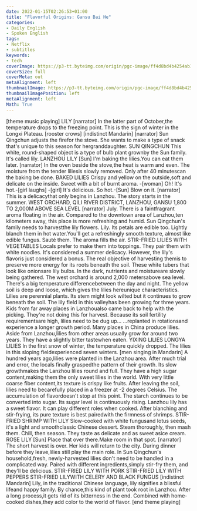 ```yaml
---
date: 2022-01-15T02:26:53+01:00
title: "Flavorful Origins: Gansu Bai He"
categories:
- Daily English
- Spoken English
tags:
- Netflix
- subtitles
keywords:
- tech
coverImage: https://p3-tt.byteimg.com/origin/pgc-image/ff4d8bd4b4254ab190f301817e3a44c1?from=pc
coverSize: full
coverMeta: out
metaAlignment: left
thumbnailImage: https://p3-tt.byteimg.com/origin/pgc-image/ff4d8bd4b4254ab190f301817e3a44c1?from=pc
thumbnailImagePosition: left
metaAlignment: left
Math: True
---
```


<!--more-->
[theme music playing]
LILY
[narrator] In the latter part of October,the temperature drops
to the freezing point.
This is the sign of winter in the Longxi Plateau.
[rooster crows]
[indistinct Mandarin]
[narrator] Sun Qingchun adjusts the firefor the stove.
She wants to make a type of snack
that's unique to this season for hergranddaughter.
SUN QINGCHUN
This white, round-shaped object
is a type of bulb plant grownby the Sun family.
It's called lily.
LANZHOU LILY
[Sun] I'm baking the lilies.You can eat them later.
[narrator] In the oven beside the stove,the heat is warm and even.
The moisture from the tender liliesis slowly removed.
Only after 40 minutescan the baking be done.
BAKED LILIES
Crispy and yellow on the outside,soft and delicate on the inside.
Sweet with a bit of burnt aroma.
-[woman] Oh! It's hot.-[girl laughs]
-[girl] It's delicious. So hot.-[Sun] Blow on it.
[narrator] This is a delicacythat only begins in Lanzhou.
The story starts in the summer.
WEST ORCHARD, QILI RIVER DISTRICT, LANZHOU, GANSU
1,800 TO 2,000M ABOVE SEA LEVEL
[narrator] July. There is a faintfragrant aroma floating in the air.
Compared to the downtown area of Lanzhou,ten kilometers away,
this place is more refreshing and humid.
Sun Qingchun's family needs to harvestthe lily flowers.
Lily. Its petals are edible too.
Lightly blanch them in hot water.You'll get a refreshingly smooth texture,
almost like edible fungus.
Sauté them. The aroma fills the air.
STIR-FRIED LILIES WITH VEGETABLES
Locals prefer to make them into toppings.
They pair them with white noodles.
It's considered a summer delicacy.
However, the lily's flavoris just considered a bonus.
The real objective of harvesting themis to preserve more energy
for its roots beneath the soil.
These white tubers that look like onionsare lily bulbs.
In the dark, nutrients and moistureare slowly being gathered.
The west orchard is around 2,000 metersabove sea level.
There's a big temperature differencebetween the day and night.
The yellow soil is deep and loose,
which gives the lilies hereunique characteristics.
Lilies are perennial plants.
Its stem might look wilted
but it continues to grow beneath the soil.
The lily field in this valleyhas been growing for three years.
Kids from far away places in Lanzhoualso came back to help with the picking.
They're not doing this for harvest.
Because its soil fertility requirementsare high,
lilies need to be dug up…
…replanted in rotationsand experience a longer growth period.
Many places in China produce lilies.
Aside from Lanzhou,lilies from other areas
usually grow for around two years.
They have a slightly bitter tastewhen eaten.
YIXING LILIES
LONGYA LILIES
In the first snow of winter,
the temperature quickly dropped.
The lilies in this sloping fieldexperienced seven winters.
[men singing in Mandarin]
A hundred years ago,lilies were planted in the Lanzhou area.
After much trial and error,
the locals finally graspedthe pattern of their growth.
Its slow growthmakes the Lanzhou lilies round and full.
They have a high sugar content,making them the only sweet lilies
in the world.
With very little coarse fiber content,its texture is crispy like fruits.
After leaving the soil, lilies need to becarefully placed in a freezer
at -2 degrees Celsius.
The accumulation of flavordoesn't stop at this point.
The starch continues to be converted into sugar.
Its sugar level is continuously rising.
Lanzhou lily has a sweet flavor.
It can play different roles when cooked.
After blanching and stir-frying,
its pure texture is best pairedwith the firmness of shrimps.
STIR-FRIED SHRIMP WITH LILY
Slow-cooked with white fungusand lotus seeds,
it's a light and smoothclassic Chinese dessert.
Steam thoroughly, then mash them.
Chill, then season.
They taste as delicate and as sweet asice cream.
ROSE LILY
[Sun] Place that over there.Make room in that spot.
[narrator] The short harvest is over.
Her kids will return to the city.
During dinner before they leave,lilies still play the main role.
In Sun Qingchun's household,fresh, newly-harvested lilies
don't need to be handled in a complicated way.
Paired with different ingredients,simply stir-fry them,
and they'll be delicious.
STIR-FRIED LILY WITH PORK
STIR-FRIED LILY WITH PEPPERS
STIR-FRIED LILYWITH CELERY AND BLACK FUNGUS
[indistinct Mandarin]
Lily, in the traditional Chinese language,
lily signifies a blissful lifeand happy family.
By chance,this kind of plant took root in Lanzhou.
After a long process,it gets rid of its bitterness in the end.
Combined with home-cooked dishes,they add color to the world of flavor.
[end theme playing]
